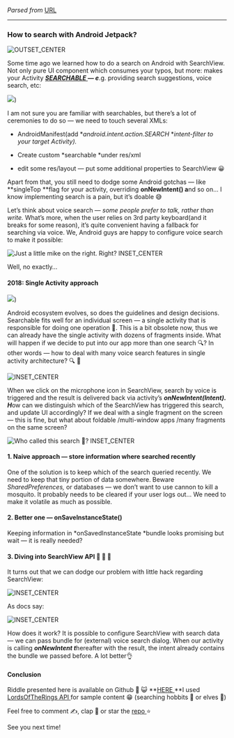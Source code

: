 *Parsed from* [URL](https://medium.com/@lukasz.marczak314/how-to-search-with-android-jetpack-ea55307e49a9)

----

### How to search with Android Jetpack?

![ OUTSET_CENTER](https://miro.medium.com/1*F2pe6U6CoaEYf181yts1lA.jpeg)

Some time ago we learned how to do a search on Android with SearchView. Not only pure UI component which consumes your typos, but more: makes your Activity ***[SEARCHABLE ](https://developer.android.com/guide/topics/search/searchable-config)— e***.g. providing search suggestions, voice search, etc:

[![](https://img.youtube.com/vi/9OWmnYPX1uc/0.jpg)](https://www.youtube.com/watch?v=9OWmnYPX1uc&t=210))

I am not sure you are familiar with searchables, but there’s a lot of ceremonies to do so — we need to touch several XMLs:

- AndroidManifest(add **android.intent.action.SEARCH* **i*ntent-filter* t*o your target Activity*).*

- Create custom *searchable *under res/xml

- edit some res/layout — put some additional properties to SearchView 😀

Apart from that, you still need to dodge some Android gotchas — like **singleTop **flag for your activity, overriding **onNewIntent() a**nd so on... I know implementing search is a pain, but it’s doable 😅

Let’s think about voice search — *some people prefer to talk, rather than write.* What’s more, when the user relies on 3rd party keyboard(and it breaks for some reason), it’s quite convenient having a fallback for searching via voice. We, Android guys are happy to configure voice search to make it possible:

![Just a little mike on the right. Right? INSET_CENTER](https://miro.medium.com/1*jVmog9aNKyRXS5gyoH_6KQ.png)

Well, no exactly…

#### 2018: Single Activity approach

[![](https://img.youtube.com/vi/2k8x8V77CrU/0.jpg)](https://www.youtube.com/watch?v=2k8x8V77CrU))

Android ecosystem evolves, so does the guidelines and design decisions. Searchable fits well for an individual screen — a single activity that is responsible for doing one operation 🔎. This is a bit obsolete now, thus we can already have the single activity with dozens of fragments inside. What will happen if we decide to put into our app more than one search 🔍? In other words — how to deal with many voice search features in single activity architecture? 🔍 🔎

![ INSET_CENTER](https://miro.medium.com/1*q-89TrGa8253fH0vYJ6W4Q.jpeg)

When we click on the microphone icon in SearchView, search by voice is triggered and the result is delivered back via activity’s ***onNewIntent(Intent). H***ow can we distinguish which of the SearchView has triggered this search, and update UI accordingly? If we deal with a single fragment on the screen — this is fine, but what about foldable /multi-window apps /many fragments on the same screen?

![Who called this search 🤔? INSET_CENTER](https://miro.medium.com/1*F9pUS-1ZLxvPCaxfXF6ndQ.png)

#### 1. Naive approach — store information where searched recently

One of the solution is to keep which of the search queried recently. We need to keep that tiny portion of data somewhere. Beware *SharedPreferences,* or databases — we don’t want to use cannon to kill a mosquito. It probably needs to be cleared if your user logs out… We need to make it volatile as much as possible.

#### 2. Better one — onSaveInstanceState()

Keeping information in *onSavedInstanceState *bundle looks promising but wait — it is really needed?

#### 3. Diving into SearchView API 🎉 🎉 🎉

It turns out that we can dodge our problem with little hack regarding SearchView:

![ INSET_CENTER](https://miro.medium.com/1*Zcn9w9X143MY2IVzZhW0vg.jpeg)

As docs say:

![ INSET_CENTER](https://miro.medium.com/1*V0lpC_WlbET8A4Ph4T4z_A.png)

How does it work? It is possible to configure SearchView with search data — we can pass bundle for (external) voice search dialog. When our activity is calling ***onNewIntent t***hereafter with the result, the intent already contains the bundle we passed before. A lot better👌

#### Conclusion

Riddle presented here is available on Github 🐙 😺 **[HERE
](https://github.com/Marchuck/MultipleSearchViews)**I used[ LordsOfTheRings API ](https://the-one-api.herokuapp.com/documentation)for sample content 😁
(searching hobbits 💍 or elves 🏹)

Feel free to comment ✍️, clap 👏 or star the [repo ](https://github.com/Marchuck/MultipleSearchViews)⭐️

See you next time!